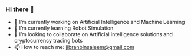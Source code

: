### Hi there 👋

- 🔭 I’m currently working on Artificial Intelligence and Machine Learning
- 🌱 I’m currently learning Robot Simulation
- 👯 I’m looking to collaborate on Artificial intelligence solutions and cryptocurrency trading bots
- 📫 How to reach me: jibranbinsaleem@gmail.com
 
